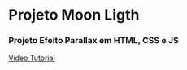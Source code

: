 # Projeto Moon Ligth
### Projeto Efeito Parallax em HTML, CSS e JS

[Vídeo Tutorial](https://www.youtube.com/watch?v=TawH-AqHTXc&t=36s)
